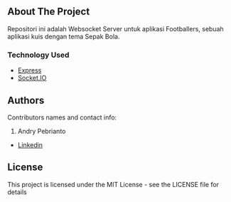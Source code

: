 <!-- ABOUT THE PROJECT -->

## About The Project

Repositori ini adalah Websocket Server untuk aplikasi Footballers, sebuah aplikasi kuis dengan tema Sepak Bola.

### Technology Used

- [Express](https://expressjs.com/)
- [Socket.IO](https://socket.io/)

## Authors

Contributors names and contact info:

1. Andry Pebrianto

- [Linkedin](https://www.linkedin.com/in/andry-pebrianto)

## License

This project is licensed under the MIT License - see the LICENSE file for details

